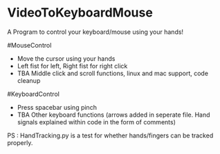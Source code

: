 # VideoToKeyboardMouse
A Program to control your keyboard/mouse using your hands!


#MouseControl
- Move the cursor using your hands
- Left fist for left, Right fist for right click
- TBA Middle click and scroll functions, linux and mac support, code cleanup

#KeyboardControl
- Press spacebar using pinch
- TBA Other keyboard functions (arrows added in seperate file. Hand signals explained within code in the form of comments)



PS : HandTracking.py is a test for whether hands/fingers can be tracked properly.
